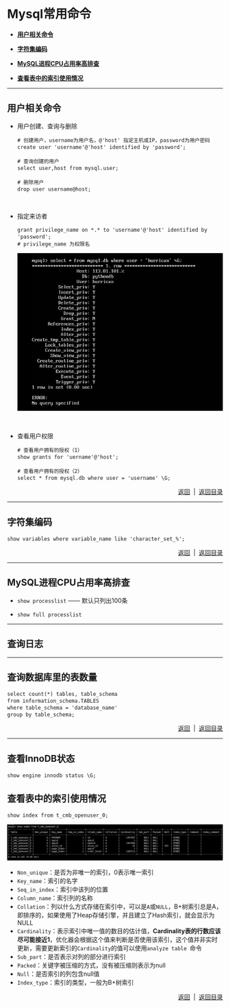 #  <a name="top">Mysql常用命令</a>



+ <a href="#user">**用户相关命令**</a>


+ <a href="#character_code">**字符集编码**</a>


+ <a href="#problem">**MySQL进程CPU占用率高排查**</a>


+ <a href="#showIndex">**查看表中的索引使用情况**</a>





------

## <a name="user">**用户相关命令**</a>



+ 用户创建、查询与删除

  ```mysql
  # 创建用户，username为用户名，@'host' 指定主机或IP，password为用户密码
  create user 'username'@'host' identified by 'password';

  # 查询创建的用户
  select user,host from mysql.user;

  # 删除用户
  drop user username@host;
  ```

  ​

+ 指定来访者

  ```mysql
  grant privilege_name on *.* to 'username'@'host' identified by 'password';
  # privilege_name 为权限名
  ```

  ![privileges](https://github.com/HurricanGod/Home/blob/master/mysql/img/mysql-user-privileges.png)

  ​

+ 查看用户权限

  ```mysql
  # 查看用户拥有的授权（1）
  show grants for 'uername'@'host';

  # 查看用户拥有的授权（2）
  select * from mysql.db where user = 'username' \G;
  ```




<p align="right"><a href="#user">返回</a>&nbsp&nbsp|&nbsp&nbsp<a href="#top">返回目录</a></p>

----

## <a name="character_code">字符集编码</a>



```mysql
show variables where variable_name like 'character_set_%';
```





<p align="right"><a href="#character_code">返回</a>&nbsp&nbsp|&nbsp&nbsp<a href="#top">返回目录</a></p>

-----

## <a name="problem">MySQL进程CPU占用率高排查</a>

+ `show processlist` —— 默认只列出100条





+ `show full processlist`




-----

## <a name="query_log">查询日志</a>





----
## <a name="queryTableInfo">查询数据库里的表数量</a>



```mysql
select count(*) tables, table_schema 
from information_schema.TABLES 
where table_schema = 'database_name' 
group by table_schema;
```





<p align="right"><a href="#queryTableInfo">返回</a>&nbsp&nbsp|&nbsp&nbsp<a href="#top">返回目录</a></p>



-----

##  <a name="showInnodbStatus">查看InnoDB状态</a>



```mysql
show engine innodb status \G;
```







## <a name="showIndex">查看表中的索引使用情况</a>

```shell
show index from t_cmb_openuser_0;
```

![showIndex.png](https://github.com/HurricanGod/Home/blob/master/mysql/img/showIndex.png)

+ `Non_unique`：是否为非唯一的索引，0表示唯一索引
+ `Key_name`：索引的名字
+ `Seq_in_index`：索引中该列的位置
+ `Column_name`：索引列的名称
+ `Collation`：列以什么方式存储在索引中，可以是`A`或`NULL`，B+树索引总是A，即排序的，如果使用了Heap存储引擎，并且建立了Hash索引，就会显示为NULL
+ `Cardinality`：表示索引中唯一值的数目的估计值，**Cardinality表的行数应该尽可能接近1**，优化器会根据这个值来判断是否使用该索引，这个值并非实时更新，需要更新索引的`Cardinality`的值可以使用`analyze table `命令
+ `Sub_part`：是否表示对列的部分进行索引
+ `Packed`：关键字被压缩的方式，没有被压缩则表示为null
+ `Null`：是否索引的列包含null值
+ `Index_type`：索引的类型，一般为B+树索引





<p align="right"><a href="#showIndex">返回</a>&nbsp&nbsp|&nbsp&nbsp<a href="#top">返回目录</a></p>

